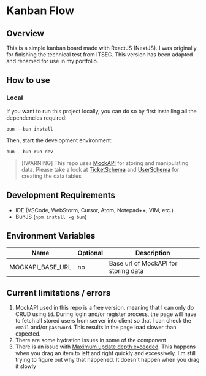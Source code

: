 # Kanban Flow

## Overview

This is a simple kanban board made with ReactJS (NextJS). I was originally for
finishing the technical test from ITSEC. This version has been adapted and renamed for use in my portfolio.

## How to use

### Local

If you want to run this project locally, you can do so by first installing all
the dependencies required:

```
bun --bun install
```

Then, start the development environment:

```
bun --bun run dev
```

> [!WARNING] This repo uses [MockAPI](https://mockapi.io/) for storing and
> manipulating data. Please take a look at
> [TicketSchema](src/api/tickets/models/tickets.ts/) and
> [UserSchema](src/api/users/models/users.ts) for creating the data tables

## Development Requirements

- IDE (VSCode, WebStorm, Cursor, Atom, Notepad++, VIM, etc.)
- BunJS (`npm install -g bun`)

## Environment Variables

| Name             | Optional | Description                          |
| ---------------- | -------- | ------------------------------------ |
| MOCKAPI_BASE_URL | no       | Base url of MockAPI for storing data |

## Current limitations / errors

1. MockAPI used in this repo is a free version, meaning that I can only do CRUD
   using `id`. During login and/or register process, the page will have to fetch
   all stored users from server into client so that I can check the `email`
   and/or `password`. This results in the page load slower than expected.
2. There are some hydration issues in some of the component
3. There is an issue with
   [Maximum update depth exceeded](https://github.com/clauderic/dnd-kit/issues/496).
   This happens when you drag an item to left and right quickly and excessively.
   I'm still trying to figure out why that happened. It doesn't happen when you
   drag it slowly
